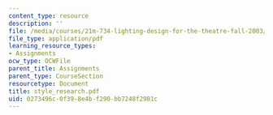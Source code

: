 ```yaml
---
content_type: resource
description: ''
file: /media/courses/21m-734-lighting-design-for-the-theatre-fall-2003/0273496c0f398e4bf290bb7248f2981c_style_research.pdf
file_type: application/pdf
learning_resource_types:
- Assignments
ocw_type: OCWFile
parent_title: Assignments
parent_type: CourseSection
resourcetype: Document
title: style_research.pdf
uid: 0273496c-0f39-8e4b-f290-bb7248f2981c
---
```

